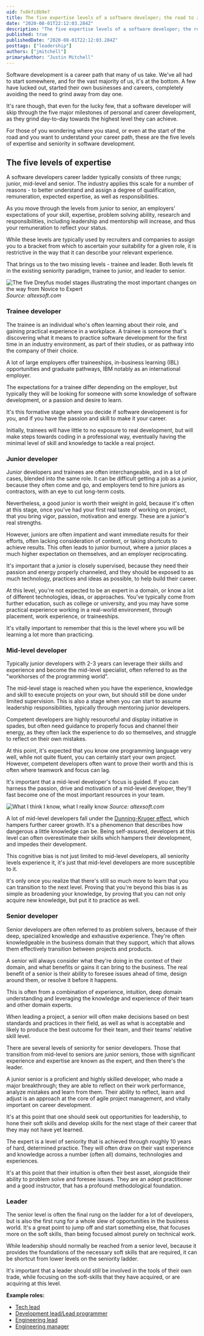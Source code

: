 ```yaml
---
uid: 7x8kfi8b9e7
title: The five expertise levels of a software developer; the road to zen master
date: "2020-08-01T22:12:03.284Z"
description: "The five expertise levels of a software developer; the road to zen master"
published: true
publishedDate: "2020-08-01T22:12:03.284Z"
posttags: ["leadership"]
authors: ["jmitchell"]
primaryAuthor: "Justin Mitchell"
---
```


Software development is a career path that many of us take. We've all had to start somewhere, and for the vast majority of us, it's at the bottom. A few have lucked out, started their own businesses and careers, completely avoiding the need to grind away from day one.

It's rare though, that even for the lucky few, that a software developer will skip through the five major milestones of personal and career development, as they grind day-to-day towards the highest level they can achieve.

For those of you wondering where you stand, or even at the start of the road and you want to understand your career path, these are the five levels of expertise and seniority in software development.

## The five levels of expertise
A software developers career ladder typically consists of three rungs; junior, mid-level and senior. The industry applies this scale for a number of reasons - to better understand and assign a degree of qualification, remuneration, expected expertise, as well as responsibilities. 

As you move through the levels from junior to senior, an employers' expectations of your skill, expertise, problem solving ability, research and responsibilities, including leadership and mentorship will increase, and thus your remuneration to reflect your status.

While these levels are typically used by recruiters and companies to assign you to a bracket from which to ascertain your suitability for a given role, it is restrictive in the way that it can describe your relevant experience.

That brings us to the two missing levels - trainee and leader. Both levels fit in the existing seniority paradigm, trainee to junior, and leader to senior.

![The five Dreyfus model stages illustrating the most important changes on the way from Novice to Expert](https://dev-to-uploads.s3.amazonaws.com/i/12hio5zj7ifspzo860u3.png)
*Source: altexsoft.com*

### Trainee developer
The trainee is an individual who's often learning about their role, and gaining practical experience in a workplace. A trainee is someone that's discovering what it means to practice software development for the first time in an industry environment, as part of their studies, or as pathway into the company of their choice.

A lot of large employers offer traineeships, in-business learning (IBL) opportunities and graduate pathways, IBM notably as an international employer.

The expectations for a trainee differ depending on the employer, but typically they will be looking for someone with some knowledge of software development, or a passion and desire to learn.

It's this formative stage where you decide if software development is for you, and if you have the passion and skill to make it your career.

Initially, trainees will have little to no exposure to real development, but will make steps towards coding in a professional way, eventually having the minimal level of skill and knowledge to tackle a real project.

### Junior developer
Junior developers and trainees are often interchangeable, and in a lot of cases, blended into the same role. It can be difficult getting a job as a junior, because they often come and go, and employers tend to hire juniors as contractors, with an eye to cut long-term costs.

Nevertheless, a good junior is worth their weight in gold, because it's often at this stage, once you've had your first real taste of working on project, that you bring vigor, passion, motivation and energy. These are a junior's real strengths.

However, juniors are often impatient and want immediate results for their efforts, often lacking consideration of context, or taking shortcuts to achieve results. This often leads to junior burnout, where a junior places a much higher expectation on themselves, and an employer reciprocating.

It's important that a junior is closely supervised, because they need their passion and energy properly channeled, and they should be exposed to as much technology, practices and ideas as possible, to help build their career.

At this level, you're not expected to be an expert in a domain, or know a lot of different technologies, ideas, or approaches. You've typically come from further education, such as college or university, and you may have some practical experience working in a real-world environment, through placement, work experience, or traineeships.

It's vitally important to remember that this is the level where you will be learning a lot more than practicing.

### Mid-level developer
Typically junior developers with 2-3 years can leverage their skills and experience and become the mid-level specialist, often referred to as the "workhorses of the programming world".

The mid-level stage is reached when you have the experience, knowledge and skill to execute projects on your own, but should still be done under limited supervision. This is also a stage when you can start to assume leadership responsibilities, typically through mentoring junior developers.

Competent developers are highly resourceful and display initiative in spades, but often need guidance to properly focus and channel their energy, as they often lack the experience to do so themselves, and struggle to reflect on their own mistakes.

At this point, it's expected that you know one programming language very well, while not quite fluent, you can certainly start your own project. However, competent developers often want to prove their worth and this is often where teamwork and focus can lag.

It's important that a mid-level developer's focus is guided. If you can harness the passion, drive and motivation of a mid-level developer, they'll fast become one of the most important resources in your team.

![What I think I know, what I really know](https://dev-to-uploads.s3.amazonaws.com/i/vf0r7pk3nhnatv5d5yrj.png)
*Source: altexsoft.com*

A lot of mid-level developers fall under the [Dunning-Kruger effect](https://en.wikipedia.org/wiki/Dunning%E2%80%93Kruger_effect), which hampers further career growth. It's a phenomenon that describes how dangerous a little knowledge can be. Being self-assured, developers at this level can often overestimate their skills which hampers their development, and impedes their development.

This cognitive bias is not just limited to mid-level developers, all seniority levels experience it, it's just that mid-level developers are more susceptible to it.

It's only once you realize that there's still so much more to learn that you can transition to the next level. Proving that you're beyond this bias is as simple as broadening your knowledge, by proving that you can not only acquire new knowledge, but put it to practice as well.

### Senior developer
Senior developers are often referred to as problem solvers, because of their deep, specialized knowledge and exhaustive experience. They're often knowledgeable in the business domain that they support, which that allows them effectively transition between projects and products.

A senior will always consider what they're doing in the context of their domain, and what benefits or gains it can bring to the business. The real benefit of a senior is their ability to foresee issues ahead of time, design around them, or resolve it before it happens.

This is often from a combination of experience, intuition, deep domain understanding and leveraging the knowledge and experience of their team and other domain experts.

When leading a project, a senior will often make decisions based on best standards and practices in their field, as well as what is acceptable and likely to produce the best outcome for their team, and their teams' relative skill level.

There are several levels of seniority for senior developers. Those that transition from mid-level to seniors are junior seniors, those with significant experience and expertise are known as the expert, and then there's the leader.

A junior senior is a proficient and highly skilled developer, who made a major breakthrough; they are able to reflect on their work performance, analyze mistakes and learn from them. Their ability to reflect, learn and adjust is an approach at the core of agile project management, and vitally important on career development.

It's at this point that one should seek out opportunities for leadership, to hone their soft skills and develop skills for the next stage of their career that they may not have yet learned.

The expert is a level of seniority that is achieved through roughly 10 years of hard, determined practice. They will often draw on their vast experience and knowledge across a number (often all) domains, technologies and experiences.

It's at this point that their intuition is often their best asset, alongside their ability to problem solve and foresee issues. They are an adept practitioner and a good instructor, that has a profound methodological foundation.

### Leader
The senior level is often the final rung on the ladder for a lot of developers, but is also the first rung for a whole slew of opportunities in the business world. It's a great point to jump off and start something else, that focuses more on the soft skills, than being focused almost purely on technical work.

While leadership should normally be reached from a senior level, because it provides the foundations of the necessary soft skills that are required, it can be shortcut from lower levels on the seniority ladder.

It's important that a leader should still be involved in the tools of their own trade, while focusing on the soft-skills that they have acquired, or are acquiring at this level.

**Example roles:**
* [Tech lead](https://www.patkua.com/blog/the-definition-of-a-tech-lead/)
* [Development lead/Lead programmer](https://en.wikipedia.org/wiki/Lead_programmer)
* [Engineering lead](https://dev.to/pawel_ledwon/whats-the-role-of-an-engineering-team-lead--47hc)
* [Engineering manager](https://en.wikipedia.org/wiki/Engineering_management)